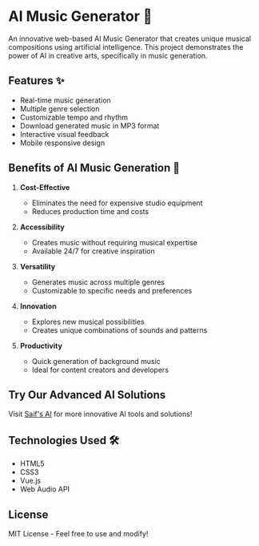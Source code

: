 # AI Music Generator 🎵

An innovative web-based AI Music Generator that creates unique musical compositions using artificial intelligence. This project demonstrates the power of AI in creative arts, specifically in music generation.

## Features ✨

- Real-time music generation
- Multiple genre selection
- Customizable tempo and rhythm
- Download generated music in MP3 format
- Interactive visual feedback
- Mobile responsive design

## Benefits of AI Music Generation 🚀

1. **Cost-Effective**
   - Eliminates the need for expensive studio equipment
   - Reduces production time and costs

2. **Accessibility**
   - Creates music without requiring musical expertise
   - Available 24/7 for creative inspiration

3. **Versatility**
   - Generates music across multiple genres
   - Customizable to specific needs and preferences

4. **Innovation**
   - Explores new musical possibilities
   - Creates unique combinations of sounds and patterns

5. **Productivity**
   - Quick generation of background music
   - Ideal for content creators and developers

## Try Our Advanced AI Solutions

Visit [Saif's AI](https://saifs.ai) for more innovative AI tools and solutions!

## Technologies Used 🛠️

- HTML5
- CSS3
- Vue.js
- Web Audio API

## License

MIT License - Feel free to use and modify! 